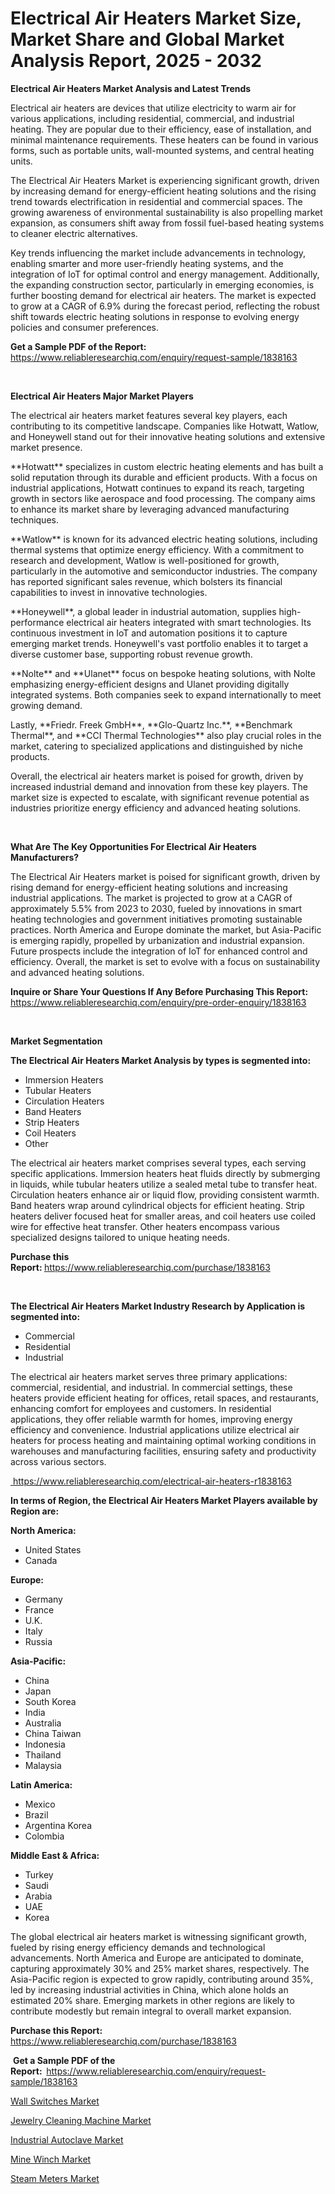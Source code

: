 <p><h1>Electrical Air Heaters Market Size, Market Share and Global Market Analysis Report, 2025 - 2032</h1></p><p><strong>Electrical Air Heaters Market Analysis and Latest Trends</strong></p>
<p><p>Electrical air heaters are devices that utilize electricity to warm air for various applications, including residential, commercial, and industrial heating. They are popular due to their efficiency, ease of installation, and minimal maintenance requirements. These heaters can be found in various forms, such as portable units, wall-mounted systems, and central heating units.</p><p>The Electrical Air Heaters Market is experiencing significant growth, driven by increasing demand for energy-efficient heating solutions and the rising trend towards electrification in residential and commercial spaces. The growing awareness of environmental sustainability is also propelling market expansion, as consumers shift away from fossil fuel-based heating systems to cleaner electric alternatives. </p><p>Key trends influencing the market include advancements in technology, enabling smarter and more user-friendly heating systems, and the integration of IoT for optimal control and energy management. Additionally, the expanding construction sector, particularly in emerging economies, is further boosting demand for electrical air heaters. The market is expected to grow at a CAGR of 6.9% during the forecast period, reflecting the robust shift towards electric heating solutions in response to evolving energy policies and consumer preferences.</p></p>
<p><strong>Get a Sample PDF of the Report:&nbsp;</strong> <a href="https://www.reliableresearchiq.com/enquiry/request-sample/1838163?utm_campaign=121&utm_medium=2&utm_source=Github&utm_content=ia&utm_term=09042025&utm_id=electrical-air-heaters">https://www.reliableresearchiq.com/enquiry/request-sample/1838163</a></p>
<p>&nbsp;</p>
<p><strong>Electrical Air Heaters Major Market Players</strong></p>
<p><p>The electrical air heaters market features several key players, each contributing to its competitive landscape. Companies like Hotwatt, Watlow, and Honeywell stand out for their innovative heating solutions and extensive market presence.</p><p>**Hotwatt** specializes in custom electric heating elements and has built a solid reputation through its durable and efficient products. With a focus on industrial applications, Hotwatt continues to expand its reach, targeting growth in sectors like aerospace and food processing. The company aims to enhance its market share by leveraging advanced manufacturing techniques.</p><p>**Watlow** is known for its advanced electric heating solutions, including thermal systems that optimize energy efficiency. With a commitment to research and development, Watlow is well-positioned for growth, particularly in the automotive and semiconductor industries. The company has reported significant sales revenue, which bolsters its financial capabilities to invest in innovative technologies.</p><p>**Honeywell**, a global leader in industrial automation, supplies high-performance electrical air heaters integrated with smart technologies. Its continuous investment in IoT and automation positions it to capture emerging market trends. Honeywell's vast portfolio enables it to target a diverse customer base, supporting robust revenue growth.</p><p>**Nolte** and **Ulanet** focus on bespoke heating solutions, with Nolte emphasizing energy-efficient designs and Ulanet providing digitally integrated systems. Both companies seek to expand internationally to meet growing demand.</p><p>Lastly, **Friedr. Freek GmbH**, **Glo-Quartz Inc.**, **Benchmark Thermal**, and **CCI Thermal Technologies** also play crucial roles in the market, catering to specialized applications and distinguished by niche products.</p><p>Overall, the electrical air heaters market is poised for growth, driven by increased industrial demand and innovation from these key players. The market size is expected to escalate, with significant revenue potential as industries prioritize energy efficiency and advanced heating solutions.</p></p>
<p>&nbsp;</p>
<p><strong>What Are The Key Opportunities For Electrical Air Heaters Manufacturers?</strong></p>
<p><p>The Electrical Air Heaters market is poised for significant growth, driven by rising demand for energy-efficient heating solutions and increasing industrial applications. The market is projected to grow at a CAGR of approximately 5.5% from 2023 to 2030, fueled by innovations in smart heating technologies and government initiatives promoting sustainable practices. North America and Europe dominate the market, but Asia-Pacific is emerging rapidly, propelled by urbanization and industrial expansion. Future prospects include the integration of IoT for enhanced control and efficiency. Overall, the market is set to evolve with a focus on sustainability and advanced heating solutions.</p></p>
<p><strong>Inquire or Share Your Questions If Any Before Purchasing This Report:</strong> <a href="https://www.reliableresearchiq.com/enquiry/pre-order-enquiry/1838163?utm_campaign=121&utm_medium=2&utm_source=Github&utm_content=ia&utm_term=09042025&utm_id=electrical-air-heaters">https://www.reliableresearchiq.com/enquiry/pre-order-enquiry/1838163</a></p>
<p>&nbsp;</p>
<p><strong>Market Segmentation</strong></p>
<p><strong>The Electrical Air Heaters Market Analysis by types is segmented into:</strong></p>
<p><ul><li>Immersion Heaters</li><li>Tubular Heaters</li><li>Circulation Heaters</li><li>Band Heaters</li><li>Strip Heaters</li><li>Coil Heaters</li><li>Other</li></ul></p>
<p><p>The electrical air heaters market comprises several types, each serving specific applications. Immersion heaters heat fluids directly by submerging in liquids, while tubular heaters utilize a sealed metal tube to transfer heat. Circulation heaters enhance air or liquid flow, providing consistent warmth. Band heaters wrap around cylindrical objects for efficient heating. Strip heaters deliver focused heat for smaller areas, and coil heaters use coiled wire for effective heat transfer. Other heaters encompass various specialized designs tailored to unique heating needs.</p></p>
<p><strong>Purchase this Report:&nbsp;</strong><a href="https://www.reliableresearchiq.com/purchase/1838163?utm_campaign=121&utm_medium=2&utm_source=Github&utm_content=ia&utm_term=09042025&utm_id=electrical-air-heaters">https://www.reliableresearchiq.com/purchase/1838163</a></p>
<p>&nbsp;</p>
<p><strong>The Electrical Air Heaters Market Industry Research by Application is segmented into:</strong></p>
<p><ul><li>Commercial</li><li>Residential</li><li>Industrial</li></ul></p>
<p><p>The electrical air heaters market serves three primary applications: commercial, residential, and industrial. In commercial settings, these heaters provide efficient heating for offices, retail spaces, and restaurants, enhancing comfort for employees and customers. In residential applications, they offer reliable warmth for homes, improving energy efficiency and convenience. Industrial applications utilize electrical air heaters for process heating and maintaining optimal working conditions in warehouses and manufacturing facilities, ensuring safety and productivity across various sectors.</p></p>
<p><a href="https://www.reliableresearchiq.com/electrical-air-heaters-r1838163?utm_campaign=121&utm_medium=2&utm_source=Github&utm_content=ia&utm_term=09042025&utm_id=electrical-air-heaters">&nbsp;https://www.reliableresearchiq.com/electrical-air-heaters-r1838163</a></p>
<p><strong>In terms of Region, the Electrical Air Heaters Market Players available by Region are:</strong></p>
<p>
    <p> <strong> North America: </strong>
        <ul>
            <li>United States</li>
            <li>Canada</li>
        </ul>
        </p> 
    <p> <strong> Europe: </strong>
        <ul>
            <li>Germany</li>
            <li>France</li>
            <li>U.K.</li>
            <li>Italy</li>
            <li>Russia</li>
        </ul>
        </p> 
    <p> <strong> Asia-Pacific: </strong>
        <ul>
            <li>China</li>
            <li>Japan</li>
            <li>South Korea</li>
            <li>India</li>
            <li>Australia</li>
            <li>China Taiwan</li>
            <li>Indonesia</li>
            <li>Thailand</li>
            <li>Malaysia</li>
        </ul>
        </p> 
    <p> <strong> Latin America: </strong>
        <ul>
            <li>Mexico</li>
            <li>Brazil</li>
            <li>Argentina Korea</li>
            <li>Colombia</li>
        </ul>
        </p> 
    <p> <strong> Middle East & Africa: </strong>
        <ul>
            <li>Turkey</li>
            <li>Saudi</li>
            <li>Arabia</li>
            <li>UAE</li>
            <li>Korea</li>
        </ul>
    </p>
    </p>
<p><p>The global electrical air heaters market is witnessing significant growth, fueled by rising energy efficiency demands and technological advancements. North America and Europe are anticipated to dominate, capturing approximately 30% and 25% market shares, respectively. The Asia-Pacific region is expected to grow rapidly, contributing around 35%, led by increasing industrial activities in China, which alone holds an estimated 20% share. Emerging markets in other regions are likely to contribute modestly but remain integral to overall market expansion.</p></p>
<p><strong>Purchase this Report: </strong><a href="https://www.reliableresearchiq.com/purchase/1838163?utm_campaign=121&utm_medium=2&utm_source=Github&utm_content=ia&utm_term=09042025&utm_id=electrical-air-heaters">https://www.reliableresearchiq.com/purchase/1838163</a></p>
<p>&nbsp;<strong>Get a Sample PDF of the Report:&nbsp;&nbsp;</strong><a href="https://www.reliableresearchiq.com/enquiry/request-sample/1838163?utm_campaign=121&utm_medium=2&utm_source=Github&utm_content=ia&utm_term=09042025&utm_id=electrical-air-heaters">https://www.reliableresearchiq.com/enquiry/request-sample/1838163</a></p>
<p><strong></strong></p>
<p><p><a href="https://github.com/danitkeavyx7/Market-Research-Report-List-1/blob/main/wall-switches-market.md?utm_campaign=121&utm_medium=2&utm_source=Github&utm_content=ia&utm_term=09042025&utm_id=electrical-air-heaters">Wall Switches Market</a></p><p><a href="https://github.com/kuciakkukalo/Market-Research-Report-List-1/blob/main/jewelry-cleaning-machine-market.md?utm_campaign=121&utm_medium=2&utm_source=Github&utm_content=ia&utm_term=09042025&utm_id=electrical-air-heaters">Jewelry Cleaning Machine Market</a></p><p><a href="https://github.com/moorsdorak31/Market-Research-Report-List-1/blob/main/industrial-autoclave-market.md?utm_campaign=121&utm_medium=2&utm_source=Github&utm_content=ia&utm_term=09042025&utm_id=electrical-air-heaters">Industrial Autoclave Market</a></p><p><a href="https://github.com/bartzthateis/Market-Research-Report-List-1/blob/main/mine-winch-market.md?utm_campaign=121&utm_medium=2&utm_source=Github&utm_content=ia&utm_term=09042025&utm_id=electrical-air-heaters">Mine Winch Market</a></p><p><a href="https://github.com/taffouasaoka/Market-Research-Report-List-1/blob/main/steam-meters-market.md?utm_campaign=121&utm_medium=2&utm_source=Github&utm_content=ia&utm_term=09042025&utm_id=electrical-air-heaters">Steam Meters Market</a></p></p>